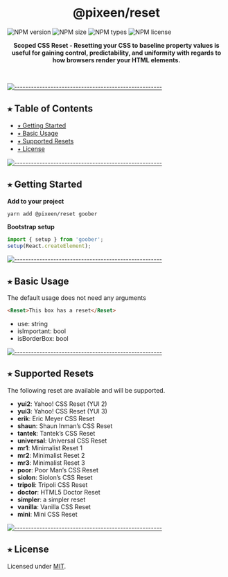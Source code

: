 <!-- ⚠️ This README has been generated from the file(s) "./../../blueprint.md" ⚠️-->
<h1 align="center">@pixeen/reset</h1>

![NPM version](https://img.shields.io/npm/v/@pixeen/reset?style=flat-square)
![NPM size](https://img.shields.io/bundlephobia/minzip/@pixeen/reset?label=SIZE&style=flat-square)
![NPM types](https://img.shields.io/npm/types/@pixeen/reset?style=flat-square)
![NPM license](https://img.shields.io/npm/l/@pixeen/reset?label=LICENSE&style=flat-square)

<p align="center">
  <b>Scoped CSS Reset - Resetting your CSS to baseline property values is useful for gaining control, predictability, and uniformity with regards to how browsers render your HTML elements.</b></br>
  <sub><sub>
</p>

<br />



[![-----------------------------------------------------](https://raw.githubusercontent.com/andreasbm/readme/master/assets/lines/solar.png)](#table-of-contents)

## ⭑ Table of Contents

* [⭑ Getting Started](#-getting-started)
* [⭑ Basic Usage](#-basic-usage)
* [⭑ Supported Resets](#-supported-resets)
* [⭑ License](#-license)


[![-----------------------------------------------------](https://raw.githubusercontent.com/andreasbm/readme/master/assets/lines/solar.png)](#getting-started)

## ⭑ Getting Started

**Add to your project**

```bash
yarn add @pixeen/reset goober
```

**Bootstrap setup**

```typescript jsx
import { setup } from 'goober';
setup(React.createElement);
```


[![-----------------------------------------------------](https://raw.githubusercontent.com/andreasbm/readme/master/assets/lines/solar.png)](#basic-usage)

## ⭑ Basic Usage

The default usage does not need any arguments

```html
<Reset>This box has a reset</Reset>
```

- use: string
- isImportant: bool
- isBorderBox: bool


[![-----------------------------------------------------](https://raw.githubusercontent.com/andreasbm/readme/master/assets/lines/solar.png)](#supported-resets)

## ⭑ Supported Resets

The following reset are available and will be supported.

- **yui2**: Yahoo! CSS Reset (YUI 2)
- **yui3**: Yahoo! CSS Reset (YUI 3)
- **erik**: Eric Meyer CSS Reset
- **shaun**: Shaun Inman’s CSS Reset
- **tantek**: Tantek’s CSS Reset
- **universal**: Universal CSS Reset
- **mr1**: Minimalist Reset 1
- **mr2**: Minimalist Reset 2
- **mr3**: Minimalist Reset 3
- **poor**: Poor Man’s CSS Reset
- **siolon**: Siolon’s CSS Reset
- **tripoli**: Tripoli CSS Reset
- **doctor**: HTML5 Doctor Reset
- **simpler**: a simpler reset
- **vanilla**: Vanilla CSS Reset
- **mini**: Mini CSS Reset



[![-----------------------------------------------------](https://raw.githubusercontent.com/andreasbm/readme/master/assets/lines/solar.png)](#license)

## ⭑ License
	
Licensed under [MIT](https://opensource.org/licenses/MIT).
